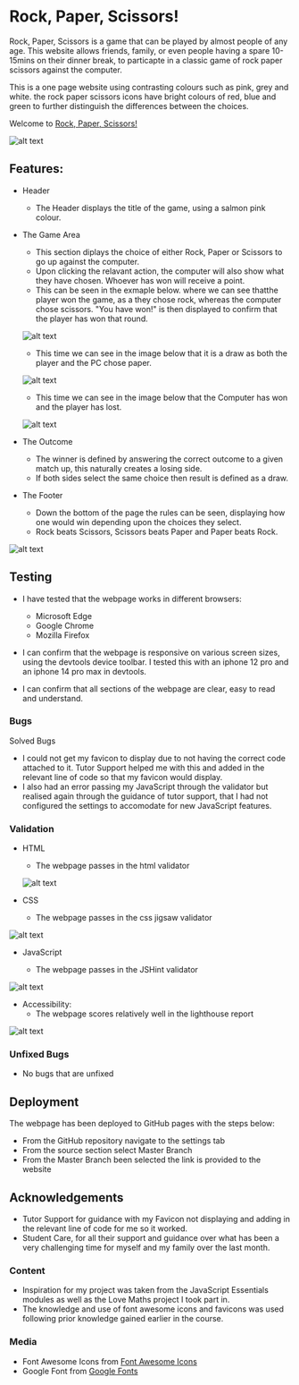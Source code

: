 # Rock, Paper, Scissors!

Rock, Paper, Scissors is a game that can be played by almost people of any age. This website allows friends, family, or even people having a spare 10-15mins on their dinner break, to particapte in a classic game of rock paper scissors against the computer.

This is a one page website using contrasting colours such as pink, grey and white. the rock paper scissors icons have bright colours of red, blue and green to further distinguish the differences between the choices.

Welcome to [Rock, Paper, Scissors!](https://mattwass.github.io/Project-2/)

![alt text](Screenshot_25-11-2024_71035_ui.dev.jpeg)


## Features:

- Header 
  - The Header displays the title of the game, using a salmon pink colour.

- The Game Area 
  - This section diplays the choice of either Rock, Paper or Scissors to go up against the computer.
  - Upon clicking the relavant action, the computer will also show what they have chosen. Whoever has won will receive a point.
  - This can be seen in the exmaple below. where we can see thatthe player won the game, as a they chose rock, whereas the computer chose scissors. "You have won!" is then displayed to confirm that the player has won that round.

  ![alt text](image.png)

  - This time we can see in the image below that it is a draw as both the player and the PC chose paper. 

   ![alt text](image-1.png)

    - This time we can see in the image below that the Computer has won and the player has lost. 

    ![alt text](image-2.png)

- The Outcome
  - The winner is defined by answering the correct outcome to a given match up, this naturally creates a losing side.
  - If both sides select the same choice then result is defined as a draw.

- The Footer
  - Down the bottom of the page the rules can be seen, displaying how one would win depending upon the choices they select.
  - Rock beats Scissors, Scissors beats Paper and Paper beats Rock.

![alt text](Screenshot_25-11-2024_71940_mattwass.github.io-1.jpeg)

## Testing
- I have tested that the webpage works in different browsers: 
  - Microsoft Edge
  - Google Chrome
  - Mozilla Firefox

- I can confirm that the webpage is responsive on various screen sizes, using the devtools device toolbar. I tested this with an iphone 12 pro and an iphone 14 pro max in devtools.
- I can confirm  that all sections of the webpage are clear, easy to read and understand.

### Bugs

Solved Bugs
- I could not get my favicon to display due to not having the correct code attached to it. Tutor Support helped me with this and added in the relevant line of code so that my favicon would display.
- I also had an error passing my JavaScript through the validator but realised again through the guidance of tutor support, that I had not configured the settings to accomodate for new JavaScript features.

### Validation

- HTML
  - The webpage passes in the html validator

  ![alt text](image-3.png)

- CSS
  - The webpage passes in the css jigsaw validator 

 ![alt text](image-5.png)

 - JavaScript

   - The webpage passes in the JSHint validator 

 ![alt text](image-8.png)

- Accessibility:
  - The webpage scores relatively well in the lighthouse report

![alt text](image-6.png)

### Unfixed Bugs

  - No bugs that are unfixed

## Deployment

 The webpage has been deployed to GitHub pages with the steps below:
  - From the GitHub repository navigate to the settings tab
  - From the source section select Master Branch
  - From the Master Branch been selected the link is provided to the website

## Acknowledgements

- Tutor Support for guidance with my Favicon not displaying and adding in the relevant line of code for me so it worked.
- Student Care, for all their support and guidance over what has been a very challenging time for myself and my family over the last month.

### Content

- Inspiration for my project was taken from the JavaScript Essentials modules  as well as the Love Maths project I took part in. 
- The knowledge and use of font awesome icons and favicons was used following prior knowledge gained earlier in the course. 

### Media

- Font Awesome Icons from [Font Awesome Icons](https://fontawesome.com/icons)
- Google Font from [Google Fonts](https://fonts.google.com/)